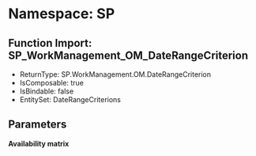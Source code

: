# Namespace: SP

## Function Import: SP_WorkManagement_OM_DateRangeCriterion

- ReturnType: SP.WorkManagement.OM.DateRangeCriterion
- IsComposable: true
- IsBindable: false
- EntitySet: DateRangeCriterions

## Parameters

**Availability matrix**

